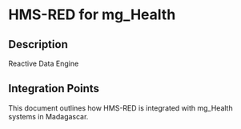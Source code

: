 # HMS-RED for mg_Health

## Description

Reactive Data Engine

## Integration Points

This document outlines how HMS-RED is integrated with mg_Health systems in Madagascar.
